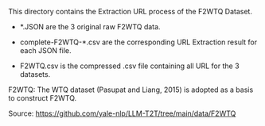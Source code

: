 
This directory contains the Extraction URL process of the F2WTQ Dataset.

- *.JSON are the 3 original raw F2WTQ data.

- complete-F2WTQ-*.csv are the corresponding URL Extraction result for each JSON file.

-  F2WTQ.csv is the compressed .csv file containing all URL for the 3 datasets.

F2WTQ: The WTQ dataset (Pasupat and Liang, 2015) is adopted as a basis to construct F2WTQ. 

Source: https://github.com/yale-nlp/LLM-T2T/tree/main/data/F2WTQ
